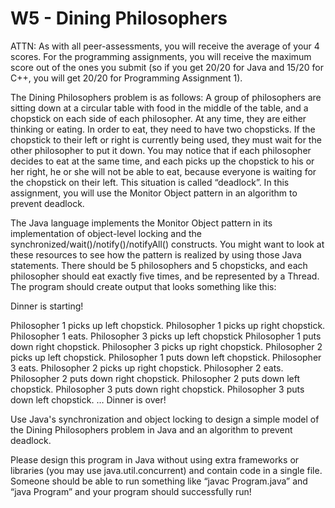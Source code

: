 # W5 - Dining Philosophers

ATTN: As with all peer-assessments, you will receive the average of your 4 scores.  For the programming assignments, you will receive the maximum score out of the ones you submit (so if you get 20/20 for Java and 15/20 for C++, you will get 20/20 for Programming Assignment 1).

The Dining Philosophers problem is as follows:  A group of philosophers are sitting down at a circular table with food in the middle of the table, and a chopstick on each side of each philosopher.  At any time, they are either thinking or eating.  In order to eat, they need to have two chopsticks.  If the chopstick to their left or right is currently being used, they must wait for the other philosopher to put it down.  You may notice that if each philosopher decides to eat at the same time, and each picks up the chopstick to his or her right, he or she will not be able to eat, because everyone is waiting for the chopstick on their left.  This situation is called “deadlock”.  In this assignment, you will use the Monitor Object pattern in an algorithm to prevent deadlock.

The Java language implements the Monitor Object pattern in its implementation of object-level locking and the synchronized/wait()/notify()/notifyAll() constructs.  You might want to look at these resources to see how the pattern is realized by using those Java statements. There should be 5 philosophers and 5 chopsticks, and each philosopher should eat exactly five times, and be represented by a Thread.  The program should create output that looks something like this:

Dinner is starting!

Philosopher 1 picks up left chopstick.
Philosopher 1 picks up right chopstick.
Philosopher 1 eats.
Philosopher 3 picks up left chopstick
Philosopher 1 puts down right chopstick.
Philosopher 3 picks up right chopstick.
Philosopher 2 picks up left chopstick.
Philosopher 1 puts down left chopstick.
Philosopher 3 eats.
Philosopher 2 picks up right chopstick.
Philosopher 2 eats.
Philosopher 2 puts down right chopstick.
Philosopher 2 puts down left chopstick.
Philosopher 3 puts down right chopstick.
Philosopher 3 puts down left chopstick.
…
Dinner is over!

Use Java's synchronization and object locking to design a simple model of the Dining
Philosophers problem in Java  and an algorithm to prevent deadlock.

Please design this program in Java without using extra frameworks or libraries (you may use java.util.concurrent) and contain code in a single file.  Someone should be able to run something like “javac Program.java” and “java Program” and your program should successfully run!
